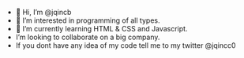 - 👋 Hi, I’m @jqincb
- 👀 I’m interested in programming of all types.
- 🌱 I’m currently learning HTML & CSS and Javascript.
- I’m looking to collaborate on a big company.
- If you dont have any idea of my code tell me to my twitter @jqincc0
